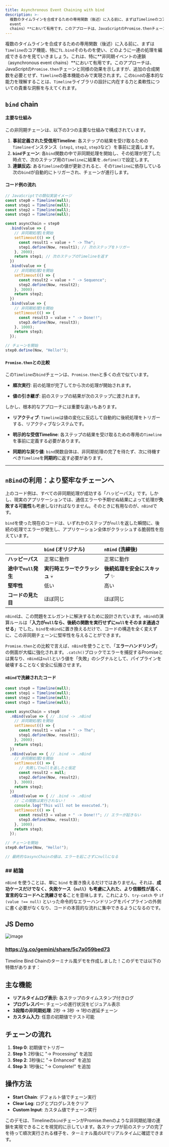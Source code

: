 ```yaml
---
title: Asynchronous Event Chaining with bind
description: >-
  複数のタイムラインを合成するための専用関数（後述）に入る前に、まずはTimelineのコア機能、特にTL.bindそのものを使い、どのように一連の処理を編成できるかを見ていきましょう。これは、特に**非同期イベントの連鎖（asynchronous
  event
  chains）**において有用です。このアプローチは、JavaScriptのPromise.thenチェーンと同様の効果を示しますが、追加の合成関数を必要とせず、Timelineの基本機能のみで実現されます。このbindの基本的な能力を理解することは、Timelineライブラリの設計に内在する力と柔軟性についての貴重な洞察を与えてくれます。
---
```

複数のタイムラインを合成するための専用関数（後述）に入る前に、まずは`Timeline`のコア機能、特に`TL.bind`そのものを使い、どのように一連の処理を編成できるかを見ていきましょう。これは、特に**非同期イベントの連鎖（asynchronous event chains）**において有用です。このアプローチは、JavaScriptの`Promise.then`チェーンと同様の効果を示しますが、追加の合成関数を必要とせず、`Timeline`の基本機能のみで実現されます。この`bind`の基本的な能力を理解することは、`Timeline`ライブラリの設計に内在する力と柔軟性についての貴重な洞察を与えてくれます。

## `bind` chain

#### 主要な仕組み

この非同期チェーンは、以下の3つの主要な仕組みで構成されています。

1.  **事前定義された受信用Timeline**: 各ステップの結果を受け取るための`Timeline`インスタンス（`step1`, `step2`, `step3`など）を事前に定義します。
2.  **`bind`チェーン**: 各`bind`関数の中で非同期処理を開始し、その処理が完了した時点で、次のステップ用の`Timeline`に結果を`.define()`で設定します。
3.  **連鎖反応**: ある`Timeline`の値が更新されると、その`Timeline`に依存している次の`bind`が自動的にトリガーされ、チェーンが進行します。

#### コード例の流れ

```javascript
// JavaScriptでの類似実装イメージ
const step0 = Timeline(null);
const step1 = Timeline(null);
const step2 = Timeline(null);
const step3 = Timeline(null);

const asyncChain = step0
  .bind(value => {
    // 非同期処理1を開始
    setTimeout(() => {
      const result1 = value + " -> The";
      step1.define(Now, result1); // 次のステップをトリガー
    }, 2000);
    return step1; // 次のステップのTimelineを返す
  })
  .bind(value => {
    // 非同期処理2を開始
    setTimeout(() => {
      const result2 = value + " -> Sequence";
      step2.define(Now, result2);
    }, 3000);
    return step2;
  })
  .bind(value => {
    // 非同期処理3を開始
    setTimeout(() => {
      const result3 = value + " -> Done!!";
      step3.define(Now, result3);
    }, 1000);
    return step3;
  });

// チェーンを開始
step0.define(Now, "Hello!");
```

#### `Promise.then`との比較

この`Timeline`の`bind`チェーンは、`Promise.then`と多くの点で似ています。

* **順次実行**: 前の処理が完了してから次の処理が開始されます。

* **値の引き継ぎ**: 前のステップの結果が次のステップに渡されます。

しかし、根本的なアプローチには重要な違いもあります。

* **リアクティブ**: `Timeline`は値の変化に反応して自動的に後続処理をトリガーする、リアクティブなシステムです。

* **明示的な受信Timeline**: 各ステップの結果を受け取るための専用の`Timeline`を事前に定義する必要があります。

* **同期的な戻り値**: `bind`関数自体は、非同期処理の完了を待たず、次に待機すべき`Timeline`を**同期的**に返す必要があります。

-----

## `nBind`の利用：より堅牢なチェーンへ

上のコード例は、すべての非同期処理が成功する「ハッピーパス」です。しかし、現実のアプリケーションでは、通信エラーや予期せぬ結果によって処理が**失敗する可能性**も考慮しなければなりません。そのときに有用なのが、`nBind`です。

`bind`を使った現在のコードは、いずれかのステップが`null`を返した瞬間に、後続の処理でエラーが発生し、アプリケーション全体がクラッシュする脆弱性を抱えています。

| | `bind` (オリジナル) | `nBind` (洗練後) |
| :--- | :--- | :--- |
| **ハッピーパス** | 正常に動作 | 正常に動作 |
| **途中で`null`発生** | **実行時エラーでクラッシュ** 💀 | **後続処理を安全にスキップ** ✨ |
| **堅牢性** | 低い | 高い |
| **コードの見た目** | ほぼ同じ | ほぼ同じ |

`nBind`は、この問題をエレガントに解決するために設計されています。`nBind`の演算ルールは「**入力が`null`なら、後続の関数を実行せずに`null`をそのまま通過させる**」でした。`bind`を`nBind`に置き換えるだけで、コードの構造を全く変えずに、この非同期チェーンに堅牢性を与えることができます。

`Promise.then`との比較で言えば、`nBind`を使うことで、「**エラーハンドリング**」の側面が大幅に強化されます。`.catch()`ブロックでエラーを捕捉するPromiseとは異なり、`nBind`は`null`という値を「失敗」のシグナルとして、パイプラインを破壊することなく安全に伝搬させます。

#### `nBind`で洗練されたコード

```javascript
const step0 = Timeline(null);
const step1 = Timeline(null);
const step2 = Timeline(null);
const step3 = Timeline(null);

const asyncChain = step0
  .nBind(value => { // .bind -> .nBind
    // 非同期処理1を開始
    setTimeout(() => {
      const result1 = value + " -> The";
      step1.define(Now, result1);
    }, 2000);
    return step1;
  })
  .nBind(value => { // .bind -> .nBind
    // 非同期処理2を開始
    setTimeout(() => {
      // 失敗してnullを返したと仮定
      const result2 = null;
      step2.define(Now, result2);
    }, 3000);
    return step2;
  })
  .nBind(value => { // .bind -> .nBind
    // この関数は実行されない！
    console.log("This will not be executed.");
    setTimeout(() => {
      const result3 = value + " -> Done!!"; // エラーが起きない
      step3.define(Now, result3);
    }, 1000);
    return step3;
  });

// チェーンを開始
step0.define(Now, "Hello!");

// 最終的なasyncChainの値は、エラーを起こさずにnullになる
```

### \#\# 結論

`nBind` を使うことは、単に `bind` を置き換えるだけではありません。それは、**成功ケースだけでなく、失敗ケース（`null`）も考慮に入れた、より信頼性が高く、宣言的なコードへと洗練させる**ことを意味します。これにより、`try-catch` や `if (value !== null)` といった命令的なエラーハンドリングをパイプラインの外側に書く必要がなくなり、コードの本質的な流れに集中できるようになるのです。

## JS Demo

![image](https://raw.githubusercontent.com/ken-okabe/web-images5/main/img_1750968115971.png)

### https://g.co/gemini/share/5c7a059bed73

Timeline Bind Chainのターミナル風デモを作成しました！このデモでは以下の特徴があります：

## 主な機能

- **リアルタイムログ表示**: 各ステップのタイムスタンプ付きログ
- **プログレスバー**: チェーンの進行状況をビジュアル表示
- **3段階の非同期処理**: 2秒 → 3秒 → 1秒の遅延チェーン
- **カスタム入力**: 任意の初期値でテスト可能

## チェーンの流れ

1. **Step 0**: 初期値でトリガー
2. **Step 1**: 2秒後に "→ Processing" を追加
3. **Step 2**: 3秒後に "→ Enhanced" を追加  
4. **Step 3**: 1秒後に "→ Complete!" を追加

## 操作方法

- **Start Chain**: デフォルト値でチェーン実行
- **Clear Log**: ログとプログレスをクリア
- **Custom Input**: カスタム値でチェーン実行

このデモは、Timelineの`bind`チェーンがPromise.thenのような非同期処理の連鎖を実現できることを視覚的に示しています。各ステップが前のステップの完了を待って順次実行される様子を、ターミナル風のUIでリアルタイムに確認できます。
